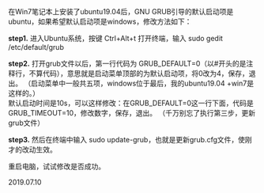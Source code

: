 在Win7笔记本上安装了ubuntu19.04后，GNU GRUB引导的默认启动项是ubuntu，如果希望默认启动项是windows，修改方法如下：

**step1.**  进入Ubuntu系统，按键 Ctrl+Alt+t 打开终端，输入  sudo gedit  /etc/default/grub

**step2.**  打开grub文件以后，第一行代码为 GRUB_DEFAULT=0（以#开头的是注释行，不算代码），意思就是启动菜单顶部的为默认启动项，将0改为4，保存，退出。
（启动菜单中一般共五项，windows位于最后，我的ubuntu19.04 +win7是这样的。）      
默认启动时间是10s，可以这样修改：在GRUB_DEFAULT=0这一行下面，代码是GRUB_TIMEOUT=10，修改数字，保存，退出。
（千万别忘了执行第三步，更新grub文件）

**step3.**  然后在终端中输入 sudo update-grub，也就是更新grub.cfg文件，使刚才的改动生效。

重启电脑，试试修改是否成功。

2019.07.10
